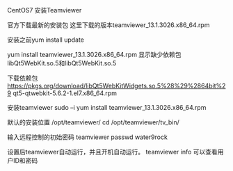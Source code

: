 CentOS7 安装Teamviewer

官方下载最新的安装包
这里下载的版本teamviewer_13.1.3026.x86_64.rpm

安装之前yum install update

yum install teamviewer_13.1.3026.x86_64.rpm
显示缺少依赖包libQt5WebKit.so.5和libQt5WebKit.so.5

下载依赖包
https://pkgs.org/download/libQt5WebKitWidgets.so.5%28%29%2864bit%29
qt5-qtwebkit-5.6.2-1.el7.x86_64.rpm


安装teamviewer
sudo –i
yum install teamviewer_13.1.3026.x86_64.rpm

默认的安装位置
/opt/teamviewer/
cd /opt/teamviewer/tv_bin/

输入远程控制的初始密码
teamviewer passwd water9rock

设置后teamviewer自动运行，并且开机自动运行。
teamviewer info 可以查看用户ID和密码




